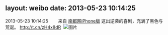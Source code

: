 layout: weibo
date: 2013-05-23 10:14:25
---
<meta name="referrer" content="no-referrer" />

2013-05-23 10:14:25  &nbsp;&nbsp;&nbsp;&nbsp;&nbsp;&nbsp; 来自 <a href="http://app.weibo.com/t/feed/1SxjRE" rel="nofollow">南都网iPhone版</a>
这出逆袭的喜剧，充满了黑色与荒诞。   http://t.cn/zH4x8dR ​​​
![图片](https://ww4.sinaimg.cn/large/6d2a6003jw1e4y0fz2vpjj209u0dwjs3.jpg)
